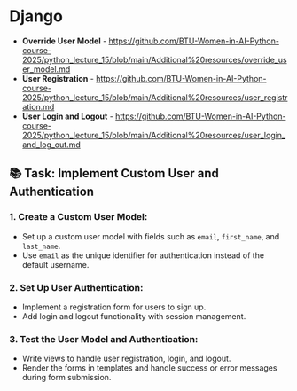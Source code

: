 # Django 

- **Override User Model** - https://github.com/BTU-Women-in-AI-Python-course-2025/python_lecture_15/blob/main/Additional%20resources/override_user_model.md
- **User Registration** - https://github.com/BTU-Women-in-AI-Python-course-2025/python_lecture_15/blob/main/Additional%20resources/user_registration.md
- **User Login and Logout** - https://github.com/BTU-Women-in-AI-Python-course-2025/python_lecture_15/blob/main/Additional%20resources/user_login_and_log_out.md
 
## 📚 Task: Implement Custom User and Authentication

### 1. Create a Custom User Model:
- Set up a custom user model with fields such as `email`, `first_name`, and `last_name`.
- Use `email` as the unique identifier for authentication instead of the default username.

### 2. Set Up User Authentication:
- Implement a registration form for users to sign up.
- Add login and logout functionality with session management.

### 3. Test the User Model and Authentication:
- Write views to handle user registration, login, and logout.
- Render the forms in templates and handle success or error messages during form submission.
